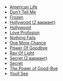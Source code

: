 * [American Life](American%20Life)
* [Don't Tell Me](Don't%20Tell%20Me)
* [Frozen](Frozen)
* [Hollywood (2 вариант)](Hollywood%20(2%20вариант))
* [Hollywood](Hollywood)
* [Love Profusion](Love%20Profusion)
* [Nothing Fails](Nothing%20Fails)
* [One More Chance](One%20More%20Chance)
* [Power Of Goodbye](Power%20Of%20Goodbye)
* [Ray Of Light](Ray%20Of%20Light)
* [Secret (2 вариант)](Secret%20(2%20вариант))
* [Secret](Secret)
* [The Power of Good-Bye](The%20Power%20of%20Good-Bye)
* [Youll See](Youll%20See)